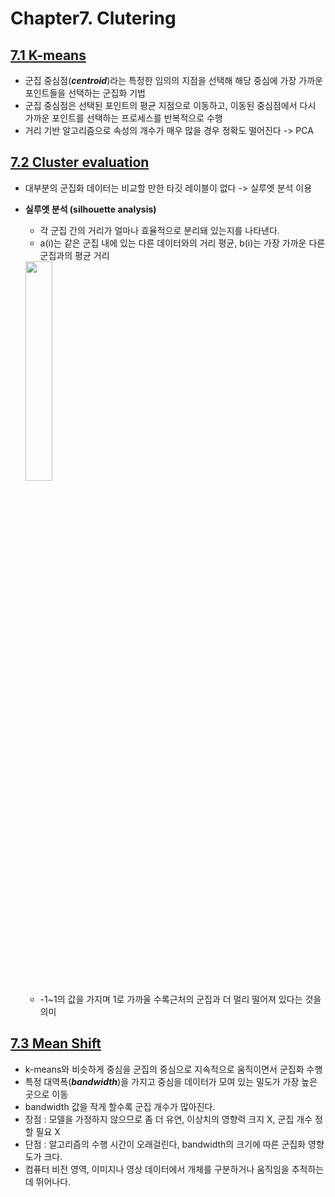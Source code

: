 # Chapter7. Clutering
## [7.1 K-means](https://github.com/sohyuniii/Machine-learning/blob/master/7%EC%9E%A5_Clustering/7.1%20K-Means.ipynb)
- 군집 중심점(***centroid***)라는 특정한 임의의 지점을 선택해 해당 중심에 가장 가까운 포인트들을 선택하는 군집화 기법
- 군집 중심점은 선택된 포인트의 평균 지점으로 이동하고, 이동된 중심점에서 다시 가까운 포인트를 선택하는 프로세스를 반복적으로 수행 
- 거리 기반 알고리즘으로 속성의 개수가 매우 많을 경우 정확도 떨어진다 -> PCA

## [7.2 Cluster evaluation](https://github.com/sohyuniii/Machine-learning/blob/master/7%EC%9E%A5_Clustering/7.2%20Cluster%20evaluation.ipynb)
- 대부분의 군집화 데이터는 비교할 만한 타깃 레이블이 없다 -> 실루엣 분석 이용
- **실루엣 분석 (silhouette analysis)**
  - 각 군집 간의 거리가 얼마나 효율적으로 분리돼 있는지를 나타낸다.
  - a(i)는 같은 군집 내에 있는 다른 데이터와의 거리 평균, b(i)는 가장 가까운 다른 군집과의 평균 거리
   <img src="https://user-images.githubusercontent.com/41772329/57983149-92972d00-7a89-11e9-933f-4b3f7e788d15.png" width="30%">
  
  - -1~1의 값을 가지며 1로 가까울 수록근처의 군집과 더 멀리 떨어져 있다는 것을 의미

## [7.3 Mean Shift](https://github.com/sohyuniii/Machine-learning/blob/master/7%EC%9E%A5_Clustering/7.3%20Mean%20Shift.ipynb)
- k-means와 비슷하게 중심을 군집의 중심으로 지속적으로 움직이면서 군집화 수행
- 특정 대역폭(***bandwidth***)을 가지고 중심을 데이터가 모여 있는 밀도가 가장 높은 곳으로 이동
- bandwidth 값을 작게 할수록 군집 개수가 많아진다.
- 장점 : 모델을 가정하지 않으므로 좀 더 유연, 이상치의 영향력 크지 X, 군집 개수 정할 필요 X
- 단점 : 알고리즘의 수행 시간이 오래걸린다, bandwidth의 크기에 따른 군집화 영향도가 크다.
- 컴퓨터 비전 영역, 이미지나 영상 데이터에서 개체를 구분하거나 움직임을 추적하는 데 뛰어나다.
